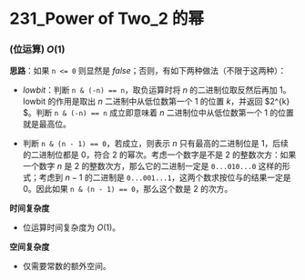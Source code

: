 # 231_Power of Two_2 的幂

### (位运算) $O(1)$

**思路**：如果 `n <= 0` 则显然是 $false$；否则，有如下两种做法（不限于这两种）：

- $lowbit$：判断 `n & (-n) == n`，取负运算时将 $n$ 的二进制位取反然后再加 $1$。lowbit 的作用是取出 $n$ 二进制中从低位数第一个 $1$ 的位置 $k$，并返回 $2^{k} $。判断 `n & (-n) == n` 成立即意味着 $n$ 二进制位中从低位数第一个 $1$ 的位置就是最高位。

- 判断 `n & (n - 1) == 0`，若成立，则表示 $n$ 只有最高的二进制位是 $1$，后续的二进制位都是 $0$，符合 2 的幂次。考虑一个数字是不是 $2$ 的整数次方：如果一个数字 $n$ 是 $2$ 的整数次方，那么它的二进制一定是 `0...010...0` 这样的形式；考虑到 $n - 1$ 的二进制是 `0...001...1`，这两个数求按位与的结果一定是 $0$。因此如果 `n & (n - 1) == 0`，那么这个数是 $2$ 的次方。

**时间复杂度**

- 位运算时间复杂度为 $O(1)$。

**空间复杂度**

- 仅需要常数的额外空间。



